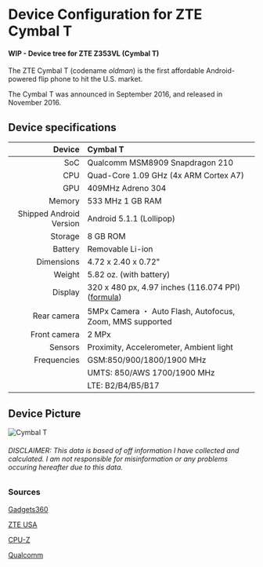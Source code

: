 # Device Configuration for ZTE Cymbal T

#### WIP - Device tree for ZTE Z353VL (Cymbal T)

The ZTE Cymbal T (codename _oldman_) is the first affordable Android-powered flip phone to hit the U.S. market.

The Cymbal T was announced in September 2016, and released in November 2016.

## Device specifications

| Device       | Cymbal T                                        |
| -----------: | :---------------------------------------------- |
| SoC          | Qualcomm MSM8909 Snapdragon 210                 |
| CPU          | Quad-Core 1.09 GHz (4x ARM Cortex A7)                           |
| GPU          | 409MHz Adreno 304                               |
| Memory       | 533 MHz 1 GB RAM                                        |
| Shipped Android Version | Android 5.1.1 (Lollipop)             |
| Storage      | 8 GB ROM                                        |
| Battery      | Removable Li-ion                                |
| Dimensions   | 4.72 x 2.40 x 0.72"                             |
| Weight       | 5.82 oz. (with battery)                         |
| Display      | 320 x 480 px, 4.97 inches (116.074 PPI) ([formula](https://en.wikipedia.org/wiki/Pixel_density#Calculation_of_monitor_PPI)) |
| Rear camera  | 5MPx Camera ・ Auto Flash, Autofocus, Zoom, MMS supported |
| Front camera | 2 MPx                                           |
| Sensors      | Proximity, Accelerometer, Ambient light         |
| Frequencies  | GSM:850/900/1800/1900 MHz
||UMTS: 850/AWS 1700/1900 MHz
||LTE: B2/B4/B5/B17 |


## Device Picture

![Cymbal T](https://d28dq596ebml6z.cloudfront.net/media/catalog/product/cache/1/image/400x506.32911392405/9df78eab33525d08d6e5fb8d27136e95/0/1/01_zte_cymbal-t_lte_front.jpg)

###### DISCLAIMER: This data is based of off information I have collected and calculated. I am not responsible for misinformation or any problems occuring hereafter due to this data.


































### Sources

[Gadgets360](http://gadgets.ndtv.com/zte-cymbal-t-3862)

[ZTE USA](https://www.zteusa.com/zte-cymbal-t)

[CPU-Z](https://www.cpuid.com/softwares/cpu-z-android.html)

[Qualcomm](https://www.qualcomm.com/products/snapdragon/processors/210)

